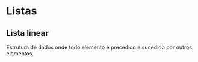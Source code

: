 # Listas
## Lista linear
Estrutura de dados onde todo elemento é precedido e sucedido por outros elementos.